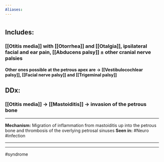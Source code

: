 ```yaml
---
Aliases:
---
```

# 
## Includes:
### [[Otitis media]] with [[Otorrhea]] and [[Otalgia]], ipsilateral facial and ear pain, [[Abducens palsy]] ± other cranial nerve palsies
#### Other ones possible at the petrous apex are -> [[Vestibulocochlear palsy]], [[Facial nerve palsy]] and [[Trigeminal palsy]]
## DDx:
### [[Otitis media]] -> [[Mastoiditis]] -> invasion of the petrous bone

---
**Mechanism:** Migration of inflammation from mastoiditis up into the petrous bone and thrombosis of the overlying petrosal sinuses
**Seen in:** #Neuro #infection 

---


---
#syndrome 